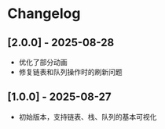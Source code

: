 # Changelog

## [2.0.0] - 2025-08-28
- 优化了部分动画
- 修复链表和队列操作时的刷新问题

## [1.0.0] - 2025-08-27
- 初始版本，支持链表、栈、队列的基本可视化
